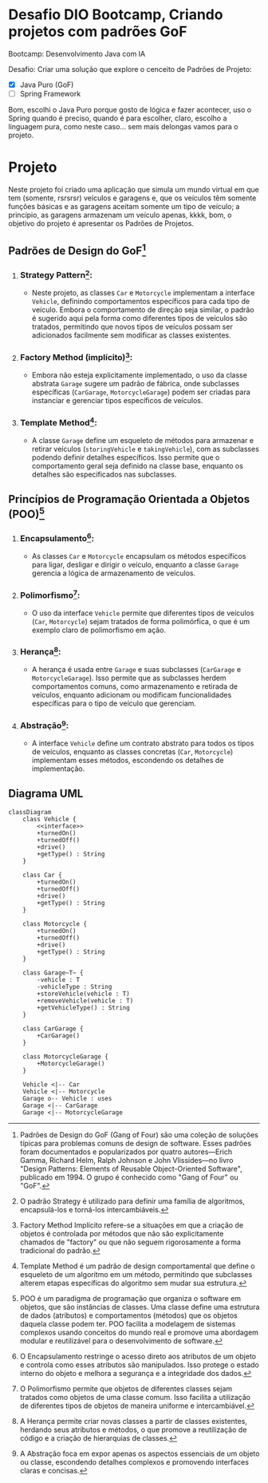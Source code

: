 # Desafio DIO Bootcamp, Criando projetos com padrões GoF
Bootcamp: Desenvolvimento Java com IA

Desafio: Criar uma solução que explore o cenceito de Padrões de Projeto:
- [X] Java Puro (GoF)
- [ ] Spring Framework

Bom, escolhi o Java Puro porque gosto de lógica e fazer acontecer, uso o Spring quando é preciso, quando é para escolher, claro, escolho a linguagem pura, como neste caso... sem mais delongas vamos para o projeto.

# Projeto

Neste projeto foi criado uma aplicação que simula um mundo virtual em que tem (somente, rsrsrsr) veículos e garagens e, que os veículos têm somente funções básicas e as garagens aceitam somente um tipo de veículo; a princípio, as garagens armazenam um veículo apenas, kkkk, bom, o objetivo do projeto é apresentar os Padrões de Projetos.

## Padrões de Design do GoF[^1]

1. ### Strategy Pattern[^2]:
   + Neste projeto, as classes `Car` e `Motorcycle` implementam a interface `Vehicle`, definindo comportamentos específicos para cada tipo de veículo. Embora o comportamento de direção seja similar, o padrão é sugerido aqui pela forma como diferentes tipos de veículos são tratados, permitindo que novos tipos de veículos possam ser adicionados facilmente sem modificar as classes existentes.

2. ### Factory Method (implícito)[^3]:
   + Embora não esteja explicitamente implementado, o uso da classe abstrata `Garage` sugere um padrão de fábrica, onde subclasses específicas (`CarGarage`, `MotorcycleGarage`) podem ser criadas para instanciar e gerenciar tipos específicos de veículos.

3. ### Template Method[^4]:
   + A classe `Garage` define um esqueleto de métodos para armazenar e retirar veículos (`storingVehicle` e `takingVehicle`), com as subclasses podendo definir detalhes específicos. Isso permite que o comportamento geral seja definido na classe base, enquanto os detalhes são especificados nas subclasses.

##  Princípios de Programação Orientada a Objetos (POO)[^5]

1. ### Encapsulamento[^6]:
   + As classes `Car` e `Motorcycle` encapsulam os métodos específicos para ligar, desligar e dirigir o veículo, enquanto a classe `Garage` gerencia a lógica de armazenamento de veículos.

2. ### Polimorfismo[^7]:
   + O uso da interface `Vehicle` permite que diferentes tipos de veículos (`Car`, `Motorcycle`) sejam tratados de forma polimórfica, o que é um exemplo claro de polimorfismo em ação.

3. ### Herança[^8]:
   + A herança é usada entre `Garage` e suas subclasses (`CarGarage` e `MotorcycleGarage`). Isso permite que as subclasses herdem comportamentos comuns, como armazenamento e retirada de veículos, enquanto adicionam ou modificam funcionalidades específicas para o tipo de veículo que gerenciam.

4. ### Abstração[^9]:
   + A interface `Vehicle` define um contrato abstrato para todos os tipos de veículos, enquanto as classes concretas (`Car`, `Motorcycle`) implementam esses métodos, escondendo os detalhes de implementação.

## Diagrama UML

```mermaid
classDiagram
    class Vehicle {
        <<interface>>
        +turnedOn()
        +turnedOff()
        +drive()
        +getType() : String
    }

    class Car {
        +turnedOn()
        +turnedOff()
        +drive()
        +getType() : String
    }

    class Motorcycle {
        +turnedOn()
        +turnedOff()
        +drive()
        +getType() : String
    }

    class Garage~T~ {
        -vehicle : T
        -vehicleType : String
        +storeVehicle(vehicle : T)
        +removeVehicle(vehicle : T)
        +getVehicleType() : String
    }

    class CarGarage {
        +CarGarage()
    }

    class MotorcycleGarage {
        +MotorcycleGarage()
    }

    Vehicle <|-- Car
    Vehicle <|-- Motorcycle
    Garage o-- Vehicle : uses
    Garage <|-- CarGarage
    Garage <|-- MotorcycleGarage
```
[^1]: Padrões de Design do GoF (Gang of Four) são uma coleção de soluções típicas para problemas comuns de design de software. Esses padrões foram documentados e popularizados por quatro autores—Erich Gamma, Richard Helm, Ralph Johnson e John Vlissides—no livro "Design Patterns: Elements of Reusable Object-Oriented Software", publicado em 1994. O grupo é conhecido como "Gang of Four" ou "GoF".
[^2]: O padrão Strategy é utilizado para definir uma família de algoritmos, encapsulá-los e torná-los intercambiáveis.
[^3]: Factory Method Implícito refere-se a situações em que a criação de objetos é controlada por métodos que não são explicitamente chamados de "factory" ou que não seguem rigorosamente a forma tradicional do padrão.
[^4]: Template Method é um padrão de design comportamental que define o esqueleto de um algoritmo em um método, permitindo que subclasses alterem etapas específicas do algoritmo sem mudar sua estrutura.
[^5]: POO é um paradigma de programação que organiza o software em objetos, que são instâncias de classes. Uma classe define uma estrutura de dados (atributos) e comportamentos (métodos) que os objetos daquela classe podem ter. POO facilita a modelagem de sistemas complexos usando conceitos do mundo real e promove uma abordagem modular e reutilizável para o desenvolvimento de software.
[^6]: O Encapsulamento restringe o acesso direto aos atributos de um objeto e controla como esses atributos são manipulados. Isso protege o estado interno do objeto e melhora a segurança e a integridade dos dados.
[^7]: O Polimorfismo permite que objetos de diferentes classes sejam tratados como objetos de uma classe comum. Isso facilita a utilização de diferentes tipos de objetos de maneira uniforme e intercambiável.
[^8]: A Herança permite criar novas classes a partir de classes existentes, herdando seus atributos e métodos, o que promove a reutilização de código e a criação de hierarquias de classes.
[^9]: A Abstração foca em expor apenas os aspectos essenciais de um objeto ou classe, escondendo detalhes complexos e promovendo interfaces claras e concisas.
